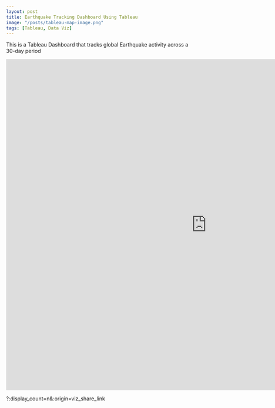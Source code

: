 ```yaml
---
layout: post
title: Earthquake Tracking Dashboard Using Tableau
image: "/posts/tableau-map-image.png"
tags: [Tableau, Data Viz]
---
```


This is a Tableau Dashboard that tracks global Earthquake activity across a 30-day period

<iframe seamless frameborder="0" src="https://public.tableau.com/shared/BX38ZCNCX?:embed=yes&:display_count=yes&:showVizHome=no" width = '1090' height = '900'></iframe>

?:display_count=n&:origin=viz_share_link

